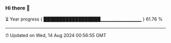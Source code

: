 ### Hi there 👋

⏳ Year progress { ██████████████████▁▁▁▁▁▁▁▁▁▁▁▁ } 61.76 %

---

⏰ Updated on Wed, 14 Aug 2024 00:56:55 GMT
